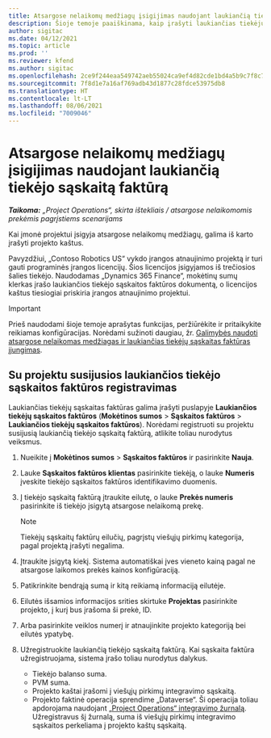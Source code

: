 ```yaml
---
title: Atsargose nelaikomų medžiagų įsigijimas naudojant laukiančią tiekėjo sąskaitą faktūrą
description: Šioje temoje paaiškinama, kaip įrašyti laukiančias tiekėjų sąskaitas faktūras.
author: sigitac
ms.date: 04/12/2021
ms.topic: article
ms.prod: ''
ms.reviewer: kfend
ms.author: sigitac
ms.openlocfilehash: 2ce9f244eaa549742aeb55024ca9ef4d82cde1bd4a5b9c7f8c762cf72e0da83f
ms.sourcegitcommit: 7f8d1e7a16af769adb43d1877c28fdce53975db8
ms.translationtype: HT
ms.contentlocale: lt-LT
ms.lasthandoff: 08/06/2021
ms.locfileid: "7009046"
---
```

# <a name="purchase-non-stocked-materials-using-a-pending-vendor-invoice"></a>Atsargose nelaikomų medžiagų įsigijimas naudojant laukiančią tiekėjo sąskaitą faktūrą

_**Taikoma:** „Project Operations“, skirta ištekliais / atsargose nelaikomomis prekėmis pagrįstiems scenarijams_

Kai įmonė projektui įsigyja atsargose nelaikomų medžiagų, galima iš karto įrašyti projekto kaštus. 

Pavyzdžiui, „Contoso Robotics US“ vykdo įrangos atnaujinimo projektą ir turi gauti programinės įrangos licencijų. Šios licencijos įsigyjamos iš trečiosios šalies tiekėjo.  Naudodamas „Dynamics 365 Finance“, mokėtinų sumų klerkas įrašo laukiančios tiekėjo sąskaitos faktūros dokumentą, o licencijos kaštus tiesiogiai priskiria įrangos atnaujinimo projektui. 

> [!IMPORTANT]
> Prieš naudodami šioje temoje aprašytas funkcijas, peržiūrėkite ir pritaikykite reikiamas konfigūracijas. Norėdami sužinoti daugiau, žr. [Galimybės naudoti atsargose nelaikomas medžiagas ir laukiančias tiekėjų sąskaitas faktūras įjungimas](configure-materials-nonstocked.md). 

## <a name="post-a-project-related-pending-vendor-invoice"></a>Su projektu susijusios laukiančios tiekėjo sąskaitos faktūros registravimas 

Laukiančias tiekėjų sąskaitas faktūras galima įrašyti puslapyje **Laukiančios tiekėjų sąskaitos faktūros** (**Mokėtinos sumos** > **Sąskaitos faktūros** > **Laukiančios tiekėjų sąskaitos faktūros**). Norėdami registruoti su projektu susijusią laukiančią tiekėjo sąskaitą faktūrą, atlikite toliau nurodytus veiksmus.

1. Nueikite į **Mokėtinos sumos** > **Sąskaitos faktūros** ir pasirinkite **Nauja**. 
2. Lauke **Sąskaitos faktūros klientas** pasirinkite tiekėją, o lauke **Numeris** įveskite tiekėjo sąskaitos faktūros identifikavimo duomenis.
3. Į tiekėjo sąskaitą faktūrą įtraukite eilutę, o lauke **Prekės numeris** pasirinkite iš tiekėjo įsigytą atsargose nelaikomą prekę. 

    > [!NOTE]
    > Tiekėjų sąskaitų faktūrų eilučių, pagrįstų viešųjų pirkimų kategorija, pagal projektą įrašyti negalima. 
    
5. Įtraukite įsigytą kiekį. Sistema automatiškai įves vieneto kainą pagal ne atsargose laikomos prekės kainos konfigūraciją. 
6. Patikrinkite bendrąją sumą ir kitą reikiamą informaciją eilutėje.
7. Eilutės išsamios informacijos srities skirtuke **Projektas** pasirinkite projekto, į kurį bus įrašoma ši prekė, ID.
8. Arba pasirinkite veiklos numerį ir atnaujinkite projekto kategoriją bei eilutės ypatybę.
9. Užregistruokite laukiančią tiekėjo sąskaitą faktūrą. Kai sąskaita faktūra užregistruojama, sistema įrašo toliau nurodytus dalykus.
    
    - Tiekėjo balanso suma.
    - PVM suma.
    - Projekto kaštai įrašomi į viešųjų pirkimų integravimo sąskaitą.
    - Projekto faktinė operacija sprendime „Dataverse“. Ši operacija toliau apdorojama naudojant [„Project Operations“ integravimo žurnalą](../project-accounting/project-operations-integration-journal.md). Užregistravus šį žurnalą, suma iš viešųjų pirkimų integravimo sąskaitos perkeliama į projekto kaštų sąskaitą.
